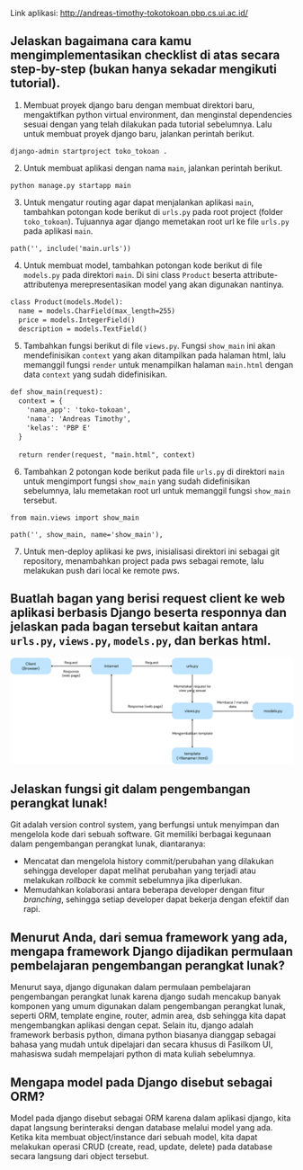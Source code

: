 Link aplikasi: http://andreas-timothy-tokotokoan.pbp.cs.ui.ac.id/

## Jelaskan bagaimana cara kamu mengimplementasikan checklist di atas secara step-by-step (bukan hanya sekadar mengikuti tutorial).

1. Membuat proyek django baru dengan membuat direktori baru, mengaktifkan python virtual environment, dan menginstal dependencies sesuai dengan yang telah dilakukan pada tutorial sebelumnya. Lalu untuk membuat proyek django baru, jalankan perintah berikut.

```
django-admin startproject toko_tokoan .
```

2. Untuk membuat aplikasi dengan nama `main`, jalankan perintah berikut.

```
python manage.py startapp main
```

3. Untuk mengatur routing agar dapat menjalankan aplikasi `main`, tambahkan potongan kode berikut di `urls.py` pada root project (folder `toko_tokoan`). Tujuannya agar django memetakan root url ke file `urls.py` pada aplikasi `main`.

```
path('', include('main.urls'))
```

4. Untuk membuat model, tambahkan potongan kode berikut di file `models.py` pada direktori `main`. Di sini class `Product` beserta attribute-attributenya merepresentasikan model yang akan digunakan nantinya.

```
class Product(models.Model):
  name = models.CharField(max_length=255)
  price = models.IntegerField()
  description = models.TextField()
```

5. Tambahkan fungsi berikut di file `views.py`. Fungsi `show_main` ini akan mendefinisikan `context` yang akan ditampilkan pada halaman html, lalu memanggil fungsi `render` untuk menampilkan halaman `main.html` dengan data `context` yang sudah didefinisikan.

```
def show_main(request):
  context = {
    'nama_app': 'toko-tokoan',
    'nama': 'Andreas Timothy',
    'kelas': 'PBP E'
  }

  return render(request, "main.html", context)
```

6. Tambahkan 2 potongan kode berikut pada file `urls.py` di direktori `main` untuk mengimport fungsi `show_main` yang sudah didefinisikan sebelumnya, lalu memetakan root url untuk memanggil fungsi `show_main` tersebut.

```
from main.views import show_main
```

```
path('', show_main, name='show_main'),
```

7. Untuk men-deploy aplikasi ke pws, inisialisasi direktori ini sebagai git repository, menambahkan project pada pws sebagai remote, lalu melakukan push dari local ke remote pws.

## Buatlah bagan yang berisi request client ke web aplikasi berbasis Django beserta responnya dan jelaskan pada bagan tersebut kaitan antara `urls.py`, `views.py`, `models.py`, dan berkas html.

![Bagan](/bagan.png)

## Jelaskan fungsi git dalam pengembangan perangkat lunak!

Git adalah version control system, yang berfungsi untuk menyimpan dan mengelola kode dari sebuah software. Git memiliki berbagai kegunaan dalam pengembangan perangkat lunak, diantaranya:

- Mencatat dan mengelola history commit/perubahan yang dilakukan sehingga developer dapat melihat perubahan yang terjadi atau melakukan _rollback_ ke commit sebelumnya jika diperlukan.
- Memudahkan kolaborasi antara beberapa developer dengan fitur _branching_, sehingga setiap developer dapat bekerja dengan efektif dan rapi.

## Menurut Anda, dari semua framework yang ada, mengapa framework Django dijadikan permulaan pembelajaran pengembangan perangkat lunak?

Menurut saya, django digunakan dalam permulaan pembelajaran pengembangan perangkat lunak karena django sudah mencakup banyak komponen yang umum digunakan dalam pengembangan perangkat lunak, seperti ORM, template engine, router, admin area, dsb sehingga kita dapat mengembangkan aplikasi dengan cepat. Selain itu, django adalah framework berbasis python, dimana python biasanya dianggap sebagai bahasa yang mudah untuk dipelajari dan secara khusus di Fasilkom UI, mahasiswa sudah mempelajari python di mata kuliah sebelumnya.

## Mengapa model pada Django disebut sebagai ORM?

Model pada django disebut sebagai ORM karena dalam aplikasi django, kita dapat langsung berinteraksi dengan database melalui model yang ada. Ketika kita membuat object/instance dari sebuah model, kita dapat melakukan operasi CRUD (create, read, update, delete) pada database secara langsung dari object tersebut.
